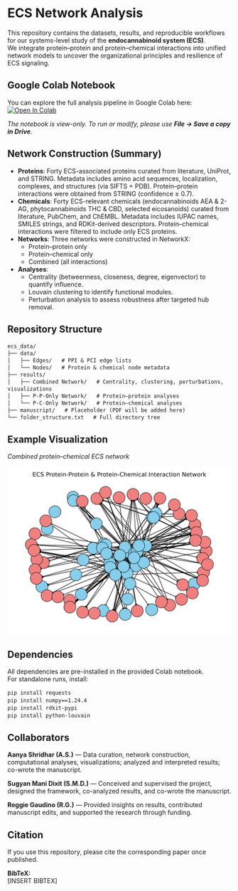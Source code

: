 # ECS Network Analysis

This repository contains the datasets, results, and reproducible workflows for our systems-level study of the **endocannabinoid system (ECS)**.  
We integrate protein–protein and protein–chemical interactions into unified network models to uncover the organizational principles and resilience of ECS signaling.





## Google Colab Notebook
You can explore the full analysis pipeline in Google Colab here:  
[![Open In Colab](https://colab.research.google.com/assets/colab-badge.svg)](https://colab.research.google.com/drive/1iCT5JWlePddg06106nOp34V0XjywODFk?usp=sharing)

*The notebook is view-only. To run or modify, please use **File → Save a copy in Drive**.*





## Network Construction (Summary)
- **Proteins**: Forty ECS-associated proteins curated from literature, UniProt, and STRING. Metadata includes amino acid sequences, localization, complexes, and structures (via SIFTS + PDB). Protein–protein interactions were obtained from STRING (confidence ≥ 0.7).  
- **Chemicals**: Forty ECS-relevant chemicals (endocannabinoids AEA & 2-AG, phytocannabinoids THC & CBD, selected eicosanoids) curated from literature, PubChem, and ChEMBL. Metadata includes IUPAC names, SMILES strings, and RDKit-derived descriptors. Protein–chemical interactions were filtered to include only ECS proteins.  
- **Networks**: Three networks were constructed in NetworkX:  
  - Protein–protein only  
  - Protein–chemical only  
  - Combined (all interactions)  
- **Analyses**:  
  - Centrality (betweenness, closeness, degree, eigenvector) to quantify influence.  
  - Louvain clustering to identify functional modules.  
  - Perturbation analysis to assess robustness after targeted hub removal.  





## Repository Structure
```
ecs_data/
├── data/
│   ├── Edges/   # PPI & PCI edge lists
│   └── Nodes/   # Protein & chemical node metadata
├── results/
│   ├── Combined Network/   # Centrality, clustering, perturbations, visualizations
│   ├── P-P-Only Network/   # Protein–protein analyses
│   └── P-C-Only Network/   # Protein–chemical analyses
├── manuscript/   # Placeholder (PDF will be added here)
└── folder_structure.txt   # Full directory tree
```





## Example Visualization
*Combined protein–chemical ECS network*  

![Combined ECS Network](results/Combined%20Network/Network%20Visualization/No%20Text/ecs_combined_network_no_text_with_outlines.png)





## Dependencies
All dependencies are pre-installed in the provided Colab notebook.  
For standalone runs, install:

```bash
pip install requests
pip install numpy==1.24.4
pip install rdkit-pypi
pip install python-louvain
```





## Collaborators

**Aanya Shridhar (A.S.)** — Data curation, network construction, computational analyses, visualizations; analyzed and interpreted results; co-wrote the manuscript.  

**Sugyan Mani Dixit (S.M.D.)** — Conceived and supervised the project, designed the framework, co-analyzed results, and co-wrote the manuscript.  

**Reggie Gaudino (R.G.)** — Provided insights on results, contributed manuscript edits, and supported the research through funding.  





## Citation

If you use this repository, please cite the corresponding paper once published.  

**BibTeX:**  
[INSERT BIBTEX]
